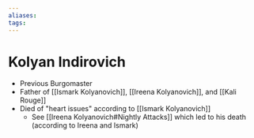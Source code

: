 ```yaml
---
aliases: 
tags: 
---
```


# Kolyan Indirovich

- Previous Burgomaster
- Father of [[Ismark Kolyanovich]], [[Ireena Kolyanovich]], and [[Kali Rouge]]
- Died of "heart issues" according to [[Ismark Kolyanovich]]
	- See [[Ireena Kolyanovich#Nightly Attacks]] which led to his death (according to Ireena and Ismark)